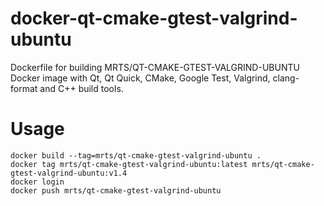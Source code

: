 # docker-qt-cmake-gtest-valgrind-ubuntu

Dockerfile for building MRTS/QT-CMAKE-GTEST-VALGRIND-UBUNTU Docker image with  Qt, Qt Quick, CMake,
Google Test, Valgrind, clang-format and C++ build tools.


# Usage

    docker build --tag=mrts/qt-cmake-gtest-valgrind-ubuntu .
    docker tag mrts/qt-cmake-gtest-valgrind-ubuntu:latest mrts/qt-cmake-gtest-valgrind-ubuntu:v1.4
    docker login
    docker push mrts/qt-cmake-gtest-valgrind-ubuntu
